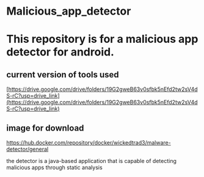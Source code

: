# Malicious_app_detector

# This repository is for a malicious app detector for android.

## current version of tools used 
[https://drive.google.com/drive/folders/19G2gweB63v0sfbk5nEfd2tw2sV4dS-rC?usp=drive_link](https://drive.google.com/drive/folders/19G2gweB63v0sfbk5nEfd2tw2sV4dS-rC?usp=drive_link)

## image for download
https://hub.docker.com/repository/docker/wickedtrad3/malware-detector/general

the detector is a java-based application that is capable of detecting malicious apps through static analysis

